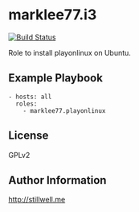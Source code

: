 marklee77.i3
=====================

[![Build Status](https://travis-ci.org/marklee77/ansible-role-playonlinux.svg?branch=master)](https://travis-ci.org/marklee77/ansible-role-playonlinux)

Role to install playonlinux on Ubuntu.

Example Playbook
-------------------------

    - hosts: all
      roles:
        - marklee77.playonlinux

License
-------

GPLv2

Author Information
------------------

http://stillwell.me
